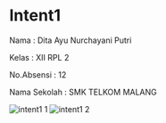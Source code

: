 # Intent1

Nama : Dita Ayu Nurchayani Putri

Kelas : XII RPL 2

No.Absensi : 12

Nama Sekolah : SMK TELKOM MALANG

![intent1 1](https://cloud.githubusercontent.com/assets/21234749/19858691/0101120e-9fb5-11e6-854d-43455aa6ca1f.PNG)
![intent1 2](https://cloud.githubusercontent.com/assets/21234749/19858692/010223e2-9fb5-11e6-9c6e-5ea6fa01975e.PNG)
